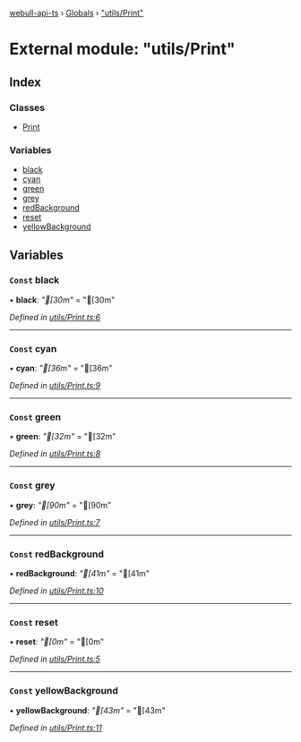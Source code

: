 [webull-api-ts](../README.md) › [Globals](../globals.md) › ["utils/Print"](_utils_print_.md)

# External module: "utils/Print"

## Index

### Classes

* [Print](../classes/_utils_print_.print.md)

### Variables

* [black](_utils_print_.md#const-black)
* [cyan](_utils_print_.md#const-cyan)
* [green](_utils_print_.md#const-green)
* [grey](_utils_print_.md#const-grey)
* [redBackground](_utils_print_.md#const-redbackground)
* [reset](_utils_print_.md#const-reset)
* [yellowBackground](_utils_print_.md#const-yellowbackground)

## Variables

### `Const` black

• **black**: *"[30m"* = "[30m"

*Defined in [utils/Print.ts:6](https://github.com/edmundpf/webull-api-ts/blob/99d2d69/src/utils/Print.ts#L6)*

___

### `Const` cyan

• **cyan**: *"[36m"* = "[36m"

*Defined in [utils/Print.ts:9](https://github.com/edmundpf/webull-api-ts/blob/99d2d69/src/utils/Print.ts#L9)*

___

### `Const` green

• **green**: *"[32m"* = "[32m"

*Defined in [utils/Print.ts:8](https://github.com/edmundpf/webull-api-ts/blob/99d2d69/src/utils/Print.ts#L8)*

___

### `Const` grey

• **grey**: *"[90m"* = "[90m"

*Defined in [utils/Print.ts:7](https://github.com/edmundpf/webull-api-ts/blob/99d2d69/src/utils/Print.ts#L7)*

___

### `Const` redBackground

• **redBackground**: *"[41m"* = "[41m"

*Defined in [utils/Print.ts:10](https://github.com/edmundpf/webull-api-ts/blob/99d2d69/src/utils/Print.ts#L10)*

___

### `Const` reset

• **reset**: *"[0m"* = "[0m"

*Defined in [utils/Print.ts:5](https://github.com/edmundpf/webull-api-ts/blob/99d2d69/src/utils/Print.ts#L5)*

___

### `Const` yellowBackground

• **yellowBackground**: *"[43m"* = "[43m"

*Defined in [utils/Print.ts:11](https://github.com/edmundpf/webull-api-ts/blob/99d2d69/src/utils/Print.ts#L11)*
